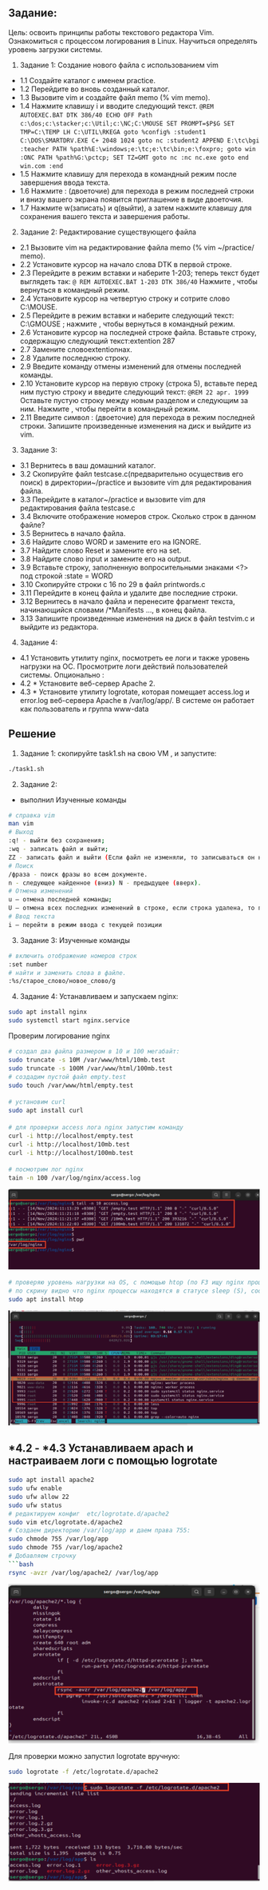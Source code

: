 ## Задание:
Цель: освоить принципы работы текстового редактора Vim. Ознакомиться с
процессом логирования в Linux. Научиться определять уровень загрузки
системы.
1. Задание 1: Создание нового файла с использованием vim
- 1.1 Создайте каталог с именем practice.
- 1.2 Перейдите во вновь созданный каталог.
- 1.3 Вызовите vim и создайте файл memo (% vim memo).
- 1.4 Нажмите клавишу i и вводите следующий текст.
` @REM AUTOEXEC.BAT DTK 386/40
ECHO OFF
Path c:\dos;c:\stacker;c:\Util;c:\NC;C:\MOUSE
SET PROMPT=$P$G
SET TMP=C:\TEMP
LH C:\UTIL\RKEGA
goto %config%
:student1
C:\DOS\SMARTDRV.EXE C+ 2048 1024
goto nc
:student2
APPEND E:\tc\bgi
:teacher
PATH %path%E:\windows;e:\tc;e:\tc\bin;e:\foxpro;
goto win
:ONC
PATH %path%G:\pctcp;
SET TZ=GMT
goto nc
:nc
nc.exe
goto end
win.com
:end `
- 1.5 Нажмите клавишу <ESC> для перехода в командный режим после завершения
ввода текста.
- 1.6 Нажмите : (двоеточие) для перехода в режим последней строки и внизу вашего
экрана появится приглашение в виде двоеточия.
- 1.7 Нажмите w(записать) и q(выйти), а затем нажмите клавишу <RETURN> для
сохранения вашего текста и завершения работы.

2. Задание 2: Редактирование существующего файла
- 2.1 Вызовите vim на редактирование файла memo (% vim ~/practice/ memo).
- 2.2 Установите курсор на начало слова DTK в первой строке.
- 2.3 Перейдите в режим вставки и наберите 1-203; теперь текст будет выглядеть так:
`@ REM AUTOEXEC.BAT 1-203 DTK 386/40`
Нажмите <ESC>, чтобы вернуться в командный режим.
- 2.4 Установите курсор на четвертую строку и сотрите слово C:\MOUSE.
- 2.5 Перейдите в режим вставки и наберите следующий текст: С:\GMOUSE ;
нажмите <ESC>, чтобы вернуться в командный режим.
- 2.6 Установите курсор на последней строке файла. Вставьте строку, содержащую
следующий текст:extention 287
- 2.7 Замените словоextentionнаx.
- 2.8 Удалите последнюю строку.
- 2.9 Введите команду отмены изменений для отмены последней команды.
- 2.10 Установите курсор на первую строку (строка 5), вставьте перед ним пустую
строку и введите следующий текст:
` @REM 22 apr. 1999 `
Оставьте пустую строку между новым разделом и следующим за ним. Нажмите
<ESC>, чтобы перейти в командный режим.
- 2.11 Введите символ : (двоеточие) для перехода в режим последней строки.
Запишите произведенные изменения на диск и выйдите из vim.

3. Задание 3:
- 3.1 Вернитесь в ваш домашний каталог.
- 3.2 Скопируйте файл testcase.c(предварительно осуществив его поиск) в
директории~/practice и вызовите vim для редактирования файла.
- 3.3 Перейдите в каталог~/practice и вызовите vim для редактирования файла
testcase.c
- 3.4 Включите отображение номеров строк. Сколько строк в данном файле?
- 3.5 Вернитесь в начало файла.
- 3.6 Найдите слово WORD и замените его на IGNORE.
- 3.7 Найдите слово Reset и замените его на set.
- 3.8 Найдите слово input и замените его на output.
- 3.9 Вставьте строку, заполненную вопросительными знаками <?> под строкой :state
= WORD
- 3.10 Скопируйте строки с 16 по 29 в файл printwords.c
- 3.11 Перейдите в конец файла и удалите две последние строки.
- 3.12 Вернитесь в начало файла и перенесите фрагмент текста, начинающийся
словами /*Manifests ..., в конец файла.
- 3.13 Запишите произведенные изменения на диск в файл testvim.c и выйдите из
редактора.
4. Задание 4:
- 4.1 Установить утилиту nginx, посмотреть ее логи и также уровень нагрузки на ОС.
Просмотрите логи действий пользователей системы.
Опционально :
- 4.2 * Установите веб-сервер Apache 2.
- 4.3 * Установите утилиту logrotate, которая помещает access.log и error.log веб-сервера
Apache в /var/log/app/. В системе он работает как пользователь и группа www-data
## Решение
1. Задание 1:
скопируйте task1.sh на свою VM , и запустите:
``` bash
./task1.sh
```
2. Задание 2:
- выполнил
Изученные команды 
``` bash
# справка vim
man vim
# Выход
:q! - выйти без сохранения;
:wq - записать файл и выйти;
ZZ - записать файл и выйти (Если файл не изменяли, то записываться он не будет)
# Поиск
/фраза - поиск фразы во всем документе.
n - следующее найденное (вниз) N - предыдущее (вверх).
# Отмена изменений
u — отмена последней команды;
U — отмена всех последних изменений в строке, если строка удалена, то применить эту команду к данной строке будет невозможно.
# Ввод текста
i — перейти в режим ввода с текущей позиции
```

3. Задание 3:
Изученные команды 
``` bash
# включить отображение номеров строк
:set number
# найти и заменить слова в файле.
:%s/старое_слово/новое_слово/g 
```
4. Задание 4:
Устанавливаем и запускаем nginx:
```bash
sudo apt install nginx
sudo systemctl start nginx.service
```
Проверим логирование nginx

```bash
# создал два файла размером в 10 и 100 мегабайт:
sudo truncate -s 10M /var/www/html/10mb.test
sudo truncate -s 100M /var/www/html/100mb.test
# создадим пустой файл empty.test
sudo touch /var/www/html/empty.test

# установим curl 
sudo apt install curl

# для проверки access лога nginx запустим команду 
curl -i http://localhost/empty.test
curl -i http://localhost/10mb.test
curl -i http://localhost/100mb.test

# посмотрим лог nginx
tain -n 100 /var/log/nginx/access.log
```
![alt text](template/image/image.png)
```bash
# проверяю уровень нагрузки на OS, с помощью htop (по F3 ищу nginx процессы)
# по скрину видно что nginx процессы находятся в статусе sleep (S), соотвественно нагрузки нет
sudo apt install htop
```
![alt text](template/image/image-1.png)

## *4.2 - *4.3 Устанавливаем apach и настраиваем логи с помощью logrotate
```bash
sudo apt install apache2
sudo ufw enable
sudo ufw allow 22
sudo ufw status
# редактируем конфиг  etc/logrotate.d/apache2
sudo vim etc/logrotate.d/apache2
# Создаем директорию /var/log/app и даем права 755:
sudo chmode 755 /var/log/app
sudo chmode 755 /var/log/apache2
# Добавляем строчку 
```bash
rsync -avzr /var/log/apache2/ /var/log/app
```

![alt text](template/image/image3.png)

Для проверки можно запустил logrotate вручную:
```bash
sudo logrotate -f /etc/logrotate.d/apache2
```

![alt text](template/image/image4.png)

